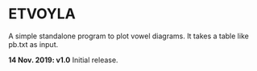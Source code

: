 # ETVOYLA
A simple standalone program to plot vowel diagrams. It takes a table like pb.txt as input. 

**14 Nov. 2019: v1.0**
Initial release.
